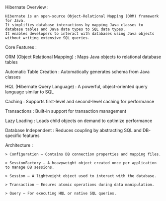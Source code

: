 Hibernate Overview :

    Hibernate is an open-source Object-Relational Mapping (ORM) framework for Java. 
    It simplifies database interactions by mapping Java classes to database tables and Java data types to SQL data types.
    It enables developers to interact with databases using Java objects without writing extensive SQL queries.

Core Features :

   ORM (Object Relational Mapping)     :  Maps Java objects to relational database tables
   
   Automatic Table Creation	           :  Automatically generates schema from Java classes
   
   HQL (Hibernate Query Language)	   :  A powerful, object-oriented query language similar to SQL
   
   Caching	                           :  Supports first-level and second-level caching for performance
   
   Transactions                        :  Built-in support for transaction management
   
   Lazy Loading	                       :  Loads child objects on demand to optimize performance
   
   Database Independent                :  Reduces coupling by abstracting SQL and DB-specific features

Architecture :

    > Configuration – Contains DB connection properties and mapping files.

    > SessionFactory – A heavyweight object created once per application to manage DB sessions.

    > Session – A lightweight object used to interact with the database.

    > Transaction – Ensures atomic operations during data manipulation.
 
    > Query – For executing HQL or native SQL queries.


